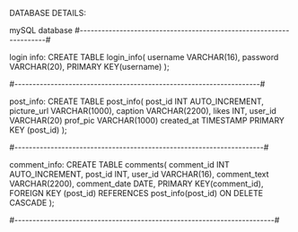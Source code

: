 DATABASE DETAILS:

mySQL database
#--------------------------------------------------------------------#

login info:
CREATE TABLE login_info(
    username VARCHAR(16),
    password VARCHAR(20),
    PRIMARY KEY(username)
);

#--------------------------------------------------------------------#

post_info:
CREATE TABLE post_info(
    post_id INT AUTO_INCREMENT,
    picture_url VARCHAR(1000),
    caption VARCHAR(2200),
    likes INT,
    user_id VARCHAR(20)
    prof_pic VARCHAR(1000)
    created_at TIMESTAMP
    PRIMARY KEY (post_id)
);

#---------------------------------------------------------------------#

comment_info:
CREATE TABLE comments(
    comment_id INT AUTO_INCREMENT,
    post_id INT,
    user_id VARCHAR(16),
    comment_text VARCHAR(2200),
    comment_date DATE,
    PRIMARY KEY(comment_id),
    FOREIGN KEY (post_id) REFERENCES post_info(post_id) ON DELETE CASCADE
);

#------------------------------------------------------------------------#
